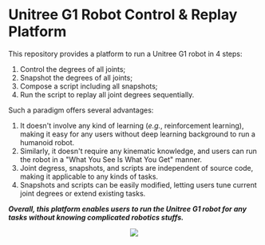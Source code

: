 # Unitree G1 Robot Control & Replay Platform

This repository provides a platform to run a Unitree G1 robot in 4 steps:
1. Control the degrees of all joints;
2. Snapshot the degrees of all joints;
3. Compose a script including all snapshots;
4. Run the script to replay all joint degrees sequentially.

Such a paradigm offers several advantages:
1. It doesn't involve any kind of learning (_e.g._, reinforcement learning), making it easy for any users without deep learning background to run a humanoid robot.
2. Similarly, it doesn't require any kinematic knowledge, and users can run the robot in a "What You See Is What You Get" manner.
3. Joint degress, snapshots, and scripts are independent of source code, making it applicable to any kinds of tasks.
4. Snapshots and scripts can be easily modified, letting users tune current joint degrees or extend existing tasks.

**_Overall, this platform enables users to run the Unitree G1 robot for any tasks without knowing complicated robotics stuffs._**

<!---![Demo of Using a Screwdriver](figure/demo_0.gif "Demo of Using a Screwdriver")--->

<p align="center">
  <img src="figure/demo_0.gif"/>
</p>
